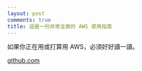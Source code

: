 ```yaml
---
layout: post
comments: true
title: 這是一份非常全面的 AWS 使用指南
---
```


如果你正在用或打算用 AWS，必須好好讀一讀。

[github.com](http://link.codetengu.com/DqnIVjz?m=rss)



